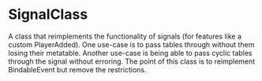# SignalClass
A class that reimplements the functionality of signals (for features like a custom PlayerAdded). One use-case is to pass tables through without them losing their metatable. Another use-case is being able to pass cyclic tables through the signal without erroring. The point of this class is to reimplement BindableEvent but remove the restrictions.
